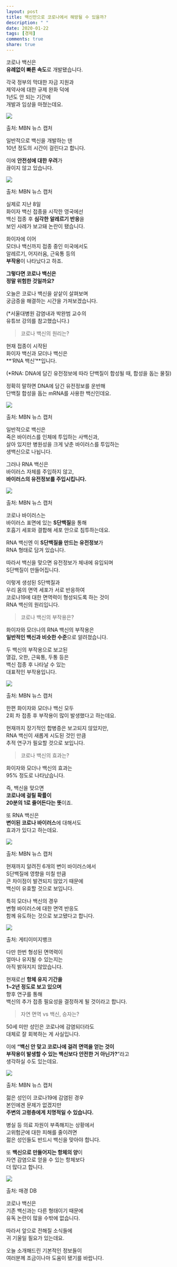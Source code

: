 ```yaml
---
layout: post
title: 백신만으로 코로나에서 해방될 수 있을까?
description: " "
date: 2020-01-22
tags: [경제]
comments: true
share: true
---
```



코로나 백신은  
**유례없이 빠른 속도**로 개발됐습니다.  
  
각국 정부의 막대한 자금 지원과  
제약사에 대한 규제 완화 덕에  
1년도 안 되는 기간에  
개발과 임상을 마쳤는데요.

![](https://post-phinf.pstatic.net/MjAyMDEyMjhfNjIg/MDAxNjA5MTEzOTA5MzYz.cvkEBUyeK6z5ocKSSrbjbPrWQCxeEXm6cvkabSn9qZAg.tDAHqpGoK9hig597HuFIuA7iuhjed4l8ff2qj49_UFIg.PNG/1._MBN_%EC%B5%9C%EC%A2%85.png?type=w1200)

출처: MBN 뉴스 캡처

일반적으로 백신을 개발하는 덴  
10년 정도의 시간이 걸린다고 합니다.  
  
이에  **안전성에 대한 우려**가  
끊이지 않고 있습니다.

![](https://post-phinf.pstatic.net/MjAyMDEyMjhfMTU2/MDAxNjA5MTEzOTI0ODk5.0krVU_PloS3ioBzTWC7RfQaTkbvAJpMPcq7UVpM0JPYg.iT_84jpYWk4xY9CWD6hybiDSNAU_WW0Vp79X4TX1JVog.PNG/2._MBN_%EC%B5%9C%EC%A2%85.png?type=w1200)

출처: MBN 뉴스 캡처

실제로 지난 8일  
화이자 백신 접종을 시작한 영국에선  
백신 접종 후 **심각한 알레르기 반응**을  
보인 사례가 보고돼 논란이 됐습니다.  
  
화이자에 이어  
모더나 백신까지 접종 중인 미국에서도  
알레르기, 어지러움, 근육통 등의  
**부작용**이 나타났다고 하죠.  
  
**그렇다면 코로나 백신은**  
**정말 위험한 것일까요?**  
  
오늘은 코로나 백신을 샅샅이 살펴보며  
궁금증을 해결하는 시간을 가져보겠습니다.  
  
(*서울대병원 감염내과 박완범 교수의  
유튜브 강의를 참고했습니다.)

> 코로나 백신의 원리는?

현재 접종이 시작된  
화이자 백신과 모더나 백신은  
**‘RNA 백신’**입니다.  
  
(*RNA: DNA에 담긴 유전정보에 따라 단백질이 합성될 때, 합성을 돕는 물질)  
  
정확히 말하면 DNA에 담긴 유전정보를 운반해  
단백질 합성을 돕는 mRNA를 사용한 백신인데요.

![](https://post-phinf.pstatic.net/MjAyMDEyMjhfMjIz/MDAxNjA5MTEzOTY4NDE4.h10NKx2C_ZEQDrh4cEHS9PfDxsa_NXI8F0nlHK8_YmIg.94x_QoWps09poJyosQxHh8WYwsUmYsTGqI-iH6tpYLAg.PNG/3._MBN_%EC%B5%9C%EC%A2%85.png?type=w1200)

출처: MBN 뉴스 캡처

일반적으로 백신은  
죽은 바이러스를 인체에 투입하는 사백신과,  
살아 있지만 병원성을 크게 낮춘 바이러스를 투입하는  
생백신으로 나뉩니다.  
  
그러나 RNA 백신은  
바이러스 자체를 주입하지 않고,  
**바이러스의 유전정보를 주입시킵니다.**

![](https://post-phinf.pstatic.net/MjAyMDEyMjhfMTM2/MDAxNjA5MTEzOTk5MTU1.aBxQEnMQbkSsWdS2M0ShDo3AcAbv37DVxqjpnjiTx_wg.x8oMw5WU57IguaucfEXST_55ahOOFGp2NSM9sL5ZTmkg.PNG/5._MBN_%EC%B5%9C%EC%A2%85.png?type=w1200)

출처: MBN 뉴스 캡처

코로나 바이러스는  
바이러스 표면에 있는  **S단백질**을 통해  
호흡기 세포와 결합해 세포 안으로 침투하는데요.  
  
RNA 백신엔 이  **S단백질을 만드는 유전정보**가  
RNA 형태로 담겨 있습니다.  
  
따라서 백신을 맞으면 유전정보가 체내에 유입되며  
S단백질이 만들어집니다.  
  
이렇게 생성된 S단백질과  
우리 몸의 면역 세포가 서로 반응하여  
코로나19에 대한 면역력이 형성되도록 하는 것이  
RNA 백신의 원리입니다.

> 코로나 백신의 부작용은?

화이자와 모더나의 RNA 백신의 부작용은  
**일반적인 백신과 비슷한 수준**으로 알려졌습니다.  
  
두 백신의 부작용으로 보고된  
열감, 오한, 근육통, 두통 등은  
백신 접종 후 나타날 수 있는  
대표적인 부작용입니다.

![](https://post-phinf.pstatic.net/MjAyMDEyMjhfMjcz/MDAxNjA5MTE0MDgwMDY3.g0c9KAx9iWVF-cqM6vBZIqE-oi0l6XZe41xoTjNKo_Qg.In05i7X2HNjxMvcr1AVDz4FMYJrWxMs_hO_dxRljtusg.PNG/6._MBN_%EC%B5%9C%EC%A2%85.png?type=w1200)

출처: MBN 뉴스 캡처

한편 화이자와 모더나 백신 모두  
2회 차 접종 후 부작용이 많이 발생했다고 하는데요.  
  
현재까지 장기적인 합병증은 보고되지 않았지만,  
RNA 백신이 새롭게 시도된 것인 만큼  
추적 연구가 필요할 것으로 보입니다.

> 코로나 백신의 효과는?

화이자와 모더나 백신의 효과는  
95% 정도로 나타났습니다.  
  
즉, 백신을 맞으면  
**코로나에 걸릴 확률이**  
**20분의 1로 줄어든다는 뜻**이죠.  
  
또 RNA 백신은  
**변이된 코로나 바이러스**에 대해서도  
효과가 있다고 하는데요.

![](https://post-phinf.pstatic.net/MjAyMDEyMjhfMjk3/MDAxNjA5MTE0MTM2MzMx.Gvl9SySJ5Xp5NosuE-NyCTf2xLv9Mdm97IGdIsHhUgEg.Oekx_svqFXCZTiWkg9awqiTkmIOHQGxdEjcI_3VEmW0g.PNG/7._MBN_%EC%B5%9C%EC%A2%85.png?type=w1200)

출처: MBN 뉴스 캡처

현재까지 알려진 6개의 변이 바이러스에서  
S단백질에 영향을 미칠 만큼  
큰 차이점이 발견되지 않았기 때문에  
백신이 유효할 것으로 보입니다.  
  
특히 모더나 백신의 경우  
변형 바이러스에 대한 면역 반응도  
함께 유도하는 것으로 보고됐다고 합니다.

![](https://post-phinf.pstatic.net/MjAyMDEyMjhfMTM3/MDAxNjA5MTE0MTYxMzQ0.A1YlWrsMI2V6cgCx5hjUZbIJLaH8l072a61OusYuLqgg.xXKDSfmTr4Ng0zth41SiUyLvQjU-nw1sOphBQt6zu0og.PNG/8._%EA%B2%8C%ED%8B%B0%EC%B5%9C%EC%A2%85.png?type=w1200)

출처: 게티이미지뱅크

다만 한번 형성된 면역력이  
얼마나 유지될 수 있는지는  
아직 밝혀지지 않았습니다.  
  
현재로선  **항체 유지 기간을**  
**1~2년 정도로 보고 있으며**  
향후 연구를 통해  
백신의 추가 접종 필요성을 결정하게 될 것이라고 합니다.

> 자연 면역 vs 백신, 승자는?

50세 미만 성인은 코로나에 감염되더라도  
대체로 잘 회복하는 게 사실입니다.  
  
이에  **“백신 안 맞고 코로나에 걸려** **면역을 얻는 것이**  
**부작용이 발생할 수 있는 백신보다 안전한 거 아닌가?**”라고  
생각하실 수도 있는데요.

![](https://post-phinf.pstatic.net/MjAyMDEyMjhfNjYg/MDAxNjA5MTE0MjU4MjU1.aTklmM_7fKafXl0IR7kGQItNH40oh6RjdB3MufkKZiMg.qLbTAZ-3kRxJb4WisJYbILjYJ2sQ5NWRrmDc0DPXcw0g.PNG/9._MBN_%EC%B5%9C%EC%A2%85.png?type=w1200)

출처: MBN 뉴스 캡처

젊은 성인이 코로나19에 감염된 경우  
본인에겐 문제가 없겠지만  
**주변의 고령층에게 치명적일 수 있습니다.**  
  
병실 등 의료 자원이 부족해지는 상황에서  
고위험군에 대한 피해를 줄이려면  
젊은 성인들도 반드시 백신을 맞아야 합니다.  
  
또  **백신으로 만들어지는 항체의 양**이  
자연 감염으로 얻을 수 있는 항체보다  
더 많다고 합니다.

![](https://post-phinf.pstatic.net/MjAyMDEyMjhfMTMw/MDAxNjA5MTE0Mjg1NDc0.F43TtzGzpABRWrG5nICC2JG4R2AE2yuBQUvdiLM-m98g.WAsVqgIr6elcdd3EhCCT0jyqlGp-TJQv1MOWehPH66Qg.PNG/0._%EA%B0%80%EC%8D%B8%EC%B5%9C%EC%A2%85.png?type=w1200)

출처: 매경 DB

코로나 백신은  
기존 백신과는 다른 형태이기 때문에  
유독 논란이 많을 수밖에 없습니다.  
  
따라서 앞으로 전해질 소식들에  
귀 기울일 필요가 있는데요.  
  
오늘 소개해드린 기본적인 정보들이  
여러분께 조금이나마 도움이 됐기를 바랍니다.
